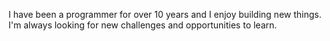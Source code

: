I have been a programmer for over 10 years and I enjoy building new things. I'm always looking for new challenges and opportunities to learn.

<!---
reamsheater/reamsheater is a ✨ special ✨ repository because its `README.md` (this file) appears on your GitHub profile.
You can click the Preview link to take a look at your changes.
--->
